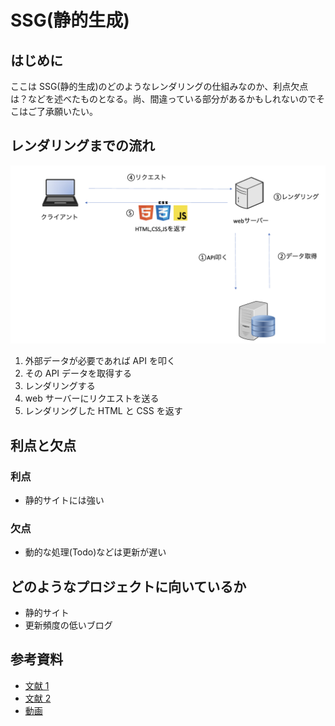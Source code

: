 # SSG(静的生成)

## はじめに

ここは SSG(静的生成)のどのようなレンダリングの仕組みなのか、利点欠点は？などを述べたものとなる。尚、間違っている部分があるかもしれないのでそこはご了承願いたい。

## レンダリングまでの流れ

![SSR](./assets/SSG.png)

1. 外部データが必要であれば API を叩く
1. その API データを取得する
1. レンダリングする
1. web サーバーにリクエストを送る
1. レンダリングした HTML と CSS を返す

## 利点と欠点

### 利点

- 静的サイトには強い

### 欠点

- 動的な処理(Todo)などは更新が遅い

## どのようなプロジェクトに向いているか

- 静的サイト
- 更新頻度の低いブログ

## 参考資料

- [文献 1](https://zenn.dev/rh820/articles/6234843d726ed3)
- [文献 2](https://qiita.com/marl0401/items/d5f0dd91e06c8b52a49d)
- [動画](https://youtu.be/QckiJezDS_E?si=nssWUkcBWQfB6hay)
